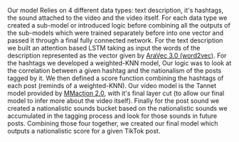 Our model Relies on 4 different data types: text description, it\'s hashtags, the sound attached to the video and the video itself. For each data type we created a sub-model or introduced logic before combining all the outputs of the sub-models which were trained separately before into one vector and passed it through a final fully connected network. For the text description we built an attention based LSTM taking as input the words of the description represented as the vector given by [AraVec 3.0 (word2vec)](https://github.com/bakrianoo/aravec). For the hashtags we developed a weighted-KNN model, Our logic was to look at the correlation between a given hashtag and the nationalism of the posts tagged by it. We then defined a score function combining the hashtags of each post (reminds of a weighted-KNN). Our video model is the Tannet model provided by [MMaction 2.0](https://github.com/open-mmlab/mmaction2/blob/master/configs/recognition/tanet/README.md), with it\'s final layer cut (to allow our final model to infer more about the video itself). Finally for the post sound we created a nationalistic sounds bucket based on the nationalistic sounds we accumulated in the tagging process and look for those sounds in future posts. Combining those four together, we created our final model which outputs a nationalistic score for a given TikTok post.
